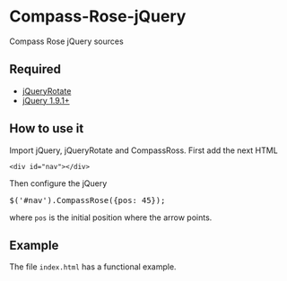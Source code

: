 Compass-Rose-jQuery
===================
Compass Rose jQuery sources

## Required
* [jQueryRotate](http://code.google.com/p/jqueryrotate/)
* [jQuery 1.9.1+](https://ajax.googleapis.com/ajax/libs/jquery/1.9.1/jquery.min.js) 

## How to use it
Import jQuery, jQueryRotate and	CompassRoss. First add the next HTML 
<pre><code>&lt;div id="nav"&gt;&lt;/div&gt;
</code></pre>

Then configure the jQuery
<pre lang="jQuery">$('#nav').CompassRose({pos: 45}); </pre> 
where `pos` is the initial position where the arrow points.

## Example
The file `index.html` has a functional example.
